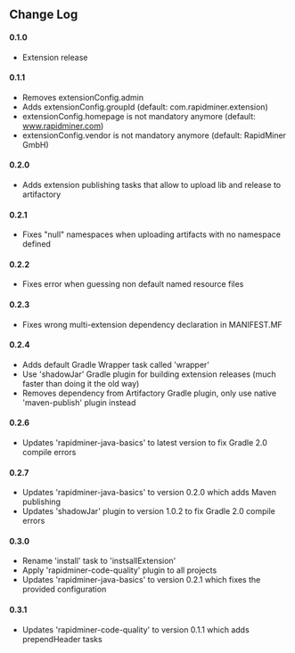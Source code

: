 ## Change Log
#### 0.1.0 
* Extension release
#### 0.1.1
* Removes extensionConfig.admin
* Adds extensionConfig.groupId  (default: com.rapidminer.extension)
* extensionConfig.homepage is not mandatory anymore (default: www.rapidminer.com)
* extensionConfig.vendor is not mandatory anymore (default: RapidMiner GmbH)
#### 0.2.0
* Adds extension publishing tasks that allow to upload lib and release to artifactory
#### 0.2.1
* Fixes "null" namespaces when uploading artifacts with no namespace defined
#### 0.2.2
* Fixes error when guessing non default named resource files 
#### 0.2.3
* Fixes wrong multi-extension dependency declaration in MANIFEST.MF 
#### 0.2.4
* Adds default Gradle Wrapper task called 'wrapper'
* Use 'shadowJar' Gradle plugin for building extension releases (much faster than doing it the old way)
* Removes dependency from Artifactory Gradle plugin, only use native 'maven-publish' plugin instead
#### 0.2.6
* Updates 'rapidminer-java-basics' to latest version to fix Gradle 2.0 compile errors
#### 0.2.7
* Updates 'rapidminer-java-basics' to version 0.2.0 which adds Maven publishing
* Updates 'shadowJar' plugin to version 1.0.2 to fix Gradle 2.0 compile errors
#### 0.3.0
* Rename 'install' task to 'instsallExtension'
* Apply 'rapidminer-code-quality' plugin to all projects
* Updates 'rapidminer-java-basics' to version 0.2.1 which fixes the provided configuration
#### 0.3.1
* Updates 'rapidminer-code-quality' to version 0.1.1 which adds prependHeader tasks
